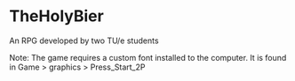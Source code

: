 # TheHolyBier
An RPG developed by two TU/e students


Note: The game requires a custom font installed to the computer. It is found in Game > graphics > Press_Start_2P
